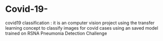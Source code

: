 # Covid-19-
covid19 classification : it is an computer vision project using the transfer learning concept to classify images for covid cases  using an saved model trained on  RSNA Pneumonia Detection Challenge

